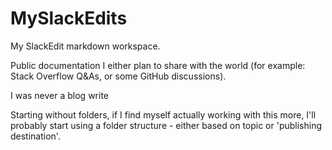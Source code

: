 # MySlackEdits
My SlackEdit markdown workspace.

Public documentation I either plan to share with the world (for example: Stack Overflow Q&As, or some GitHub discussions).

I was never a blog write

Starting without folders, if I find myself actually working with this more, I'll probably start using a folder structure - either based on topic or 'publishing destination'.
<!--stackedit_data:
eyJoaXN0b3J5IjpbMTU0ODE5NTgzNl19
-->